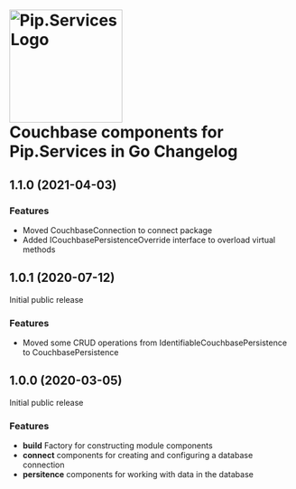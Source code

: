 # <img src="https://uploads-ssl.webflow.com/5ea5d3315186cf5ec60c3ee4/5edf1c94ce4c859f2b188094_logo.svg" alt="Pip.Services Logo" width="200"> <br/> Couchbase components for Pip.Services in Go Changelog

## <a name="1.1.0"></a> 1.1.0 (2021-04-03) 

### Features
* Moved CouchbaseConnection to connect package
* Added ICouchbasePersistenceOverride interface to overload virtual methods

## <a name="1.0.1"></a> 1.0.1 (2020-07-12)

Initial public release

### Features

* Moved some CRUD operations from IdentifiableCouchbasePersistence to CouchbasePersistence


## <a name="1.0.0"></a> 1.0.0 (2020-03-05)

Initial public release

### Features

* **build** Factory for constructing module components
* **connect** components for creating and configuring a database connection
* **persitence** components for working with data in the database

